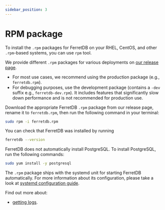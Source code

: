 ```yaml
---
sidebar_position: 3
---
```


# RPM package

To install the `.rpm` packages for FerretDB on your RHEL, CentOS, and other `.rpm`-based systems,
you can use `rpm` tool.

We provide different `.rpm` packages for various deployments on [our release page](https://github.com/FerretDB/FerretDB/releases/).

- For most use cases, we recommend using the production package (e.g., `ferretdb.rpm`).
- For debugging purposes, use the development package (contains a `-dev` suffix e.g., `ferretdb-dev.rpm`).
  It includes features that significantly slow down performance and is not recommended for production use.

Download the appropriate FerretDB `.rpm` package from our release page,
rename it to `ferretdb.rpm`,
then run the following command in your terminal:

```sh
sudo rpm -i ferretdb.rpm
```

You can check that FerretDB was installed by running

```sh
ferretdb --version
```

FerretDB does not automatically install PostgreSQL.
To install PostgreSQL, run the following commands:

```sh
sudo yum install -y postgresql
```

The `.rpm` package ships with the systemd unit for starting FerretDB automatically.
For more information about its configuration, please take a look at [systemd configuration guide](systemd.md).

Find out more about:

- [getting logs](../../configuration/observability.md#logging).
